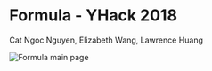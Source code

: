 # Formula - YHack 2018
Cat Ngoc Nguyen, Elizabeth Wang, Lawrence Huang

![Formula main page](https://github.com/lawrenceh1850/formula/blob/master/Assets/Main_page_mockup.PNG)
